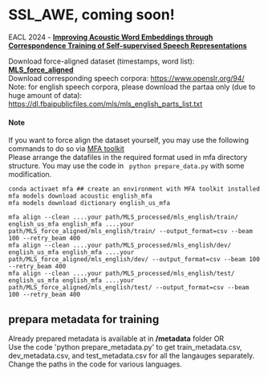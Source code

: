 # SSL_AWE, coming soon!
EACL 2024 -  **[Improving Acoustic Word Embeddings through Correspondence Training of Self-supervised Speech Representations](https://aclanthology.org/2024.eacl-long.118.pdf)**

Download force-aligned dataset (timestamps, word list): **[MLS_force_aligned](https://drive.google.com/file/d/13bVpExtoQwxplFiQVvUALDvDVWjNsdHb/view?usp=sharing)** \
Download corresponding speech corpora: https://www.openslr.org/94/ \
Note: for english speech corpora, please download the partaa only (due to huge amount of data): https://dl.fbaipublicfiles.com/mls/mls_english_parts_list.txt

#### Note
If you want to force align the dataset yourself, you may use  the following commands to do so via [MFA toolkit](https://montreal-forced-aligner.readthedocs.io/en/latest/user_guide/workflows/alignment.html) \
Please arrange the datafiles in the required format used in mfa directory structure. You may use the code in ``` python prepare_data.py``` with some modification.
```
conda activaet mfa ## create an environment with MFA toolkit installed
mfa models download acoustic english_mfa
mfa models download dictionary english_us_mfa

mfa align --clean ....your path/MLS_processed/mls_english/train/ english_us_mfa english_mfa ....your path/MLS_force_aligned/mls_english/train/ --output_format=csv --beam 100 --retry_beam 400
mfa align --clean ....your path/MLS_processed/mls_english/dev/ english_us_mfa english_mfa ....your path/MLS_force_aligned/mls_english/dev/ --output_format=csv --beam 100 --retry_beam 400
mfa align --clean ....your path/MLS_processed/mls_english/test/ english_us_mfa english_mfa ....your path/MLS_force_aligned/mls_english/test/ --output_format=csv --beam 100 --retry_beam 400
```

## prepara metadata for training
Already prepared metadata is available at in **/metadata** folder OR \
Use the code 'python prepare_metadata.py' to get train_metadata.csv, dev_metadata.csv, and test_metadata.csv for all the langauges separately. Change the paths in the code for various languages.

